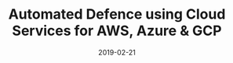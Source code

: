 ---
title: Automated Defence using Cloud Services for AWS, Azure & GCP
date: 2019-02-21
type: slides
event: SACON 2019
link: https://www.slideshare.net/cisoplatform7/sacon-madhu-akula-automated-defense-using-cloud-service-aws-azure-gcp
image: ./slides-bg.png
---